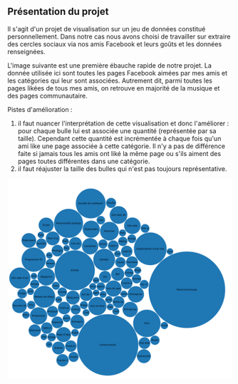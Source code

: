 ## Présentation du projet
Il s'agit d'un projet de visualisation sur un jeu de données constitué personnellement.
Dans notre cas nous avons choisi de travailler sur extraire des cercles sociaux via nos amis Facebook et leurs goûts et les données renseignées.


L'image suivante est une première ébauche rapide de notre projet. La donnée utilisée ici sont toutes les pages Facebook aimées par mes amis et les catégories qui leur sont associées. Autrement dit, parmi toutes les pages likées de tous mes amis, on retrouve en majorité de la musique et des pages communautaire.

Pistes d'amélioration : 

1. il faut nuancer l'interprétation de cette visualisation et donc l'améliorer : pour chaque bulle lui est associée une quantité (représentée par sa taille). Cependant cette quantité est incrémentée à chaque fois qu'un ami like une page associée à cette catégorie. Il n'y a pas de différence faite si jamais tous les amis ont liké la même page ou s'ils aiment des pages toutes différentes dans une catégorie.
2. il faut réajuster la taille des bulles qui n'est pas toujours représentative.

![Image](likes_pages.png)


